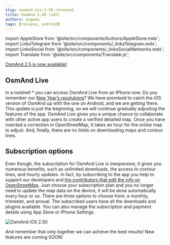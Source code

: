 ```yaml
---
slug: osmand-ios-2-50-released
title: OsmAnd 2.50 (iOS)
authors: eugene
tags: [release, android]
---
```

import AppleStore from '@site/src/components/buttons/AppleStore.mdx';
import LinksTelegram from '@site/src/components/_linksTelegram.mdx';
import LinksSocial from '@site/src/components/_linksSocialNetworks.mdx';
import Translate from '@site/src/components/Translate.js';


<a href="https://itunes.apple.com/us/app/osmand-maps-travel-navigate/id934850257">OsmAnd 2.5 is now available!</a>

<!--truncate-->


## OsmAnd Live

In a nutshell * you can access OsmAnd Live from an IPhone now. Do you remember our <a href="https://osmand.net/blog/2019-ny-resolutions">New Year’s resolutions</a>? We have promised to catch the iOS version of OsmAnd up with the one on Android, and we are getting there. This update is just the beginning, so we will continue gradually adjusting the features of the app. OsmAnd Live gives you a unique chance to collaborate with other active app users to create a verified detailed map. Once you have inserted a correction in OpenStreetMap, it takes an hour for the online map to adjust. And, finally, there are no limits on downloading maps and contour lines.

## Subscription options

Even though, the subscription for OsmAnd Live is inexpensive, it gives you numerous benefits, such as unlimited downloads, the access to contour lines, and hourly updates. In fact, by subscribing to the app you help to support our developers and <a href="https://osmand.net/osm_live">the contributors that edit the info on OpenStreetMap</a>. Just choose your subscription plan and you no longer need to update the map data on the device, it will be done automatically every hour or so. There are three options to choose from: a monthly, trimester, and annual. The subscribed users have all the downloads and plugins available. You can also manage the subscription and payment details using App Store or IPhone Settings.

![OsmAnd iOS 2.50](./ios-2-5.png)


And remember that only together we can achieve the best results!
New features are coming SOON!






<LinksTelegram/>
<AppleStore/>
